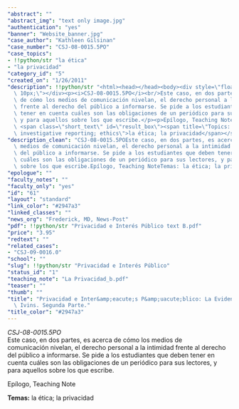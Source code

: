 ```yaml
---
"abstract": ""
"abstract_img": "text only image.jpg"
"authentication": "yes"
"banner": "Website_banner.jpg"
"case_author": "Kathleen Gilsinan"
"case_number": "CSJ-08-0015.5PO"
"case_topics":
- !!python/str "la ética"
- "la privacidad"
"category_id": "5"
"created_on": "1/26/2011"
"description": !!python/str "<html><head></head><body><div style=\"float: right; padding:\
  \ 10px;\"></div><p><i>CSJ-08-0015.5PO</i><br/>Este caso, en dos partes, es acerca\
  \ de cómo los medios de comunicación nivelan, el derecho personal a la intimidad\
  \ frente al derecho del público a informarse. Se pide a los estudiantes que deben\
  \ tener en cuenta cuáles son las obligaciones de un periódico para sus lectores,\
  \ y para aquellos sobre los que escribe.</p><p>Epílogo, Teaching Note</p><p><strong>Temas:</strong>\
  \ <span class=\"short_text\" id=\"result_box\"><span title=\"Topics: international;\
  \ investigative reporting; ethics\">la ética; la privacidad</span></span></p></body></html>"
"description_clean": "CSJ-08-0015.5POEste caso, en dos partes, es acerca de cómo los\
  \ medios de comunicación nivelan, el derecho personal a la intimidad frente al derecho\
  \ del público a informarse. Se pide a los estudiantes que deben tener en cuenta\
  \ cuáles son las obligaciones de un periódico para sus lectores, y para aquellos\
  \ sobre los que escribe.Epílogo, Teaching NoteTemas: la ética; la privacidad"
"epologue": ""
"faculty_notes": ""
"faculty_only": "yes"
"id": "61"
"layout": "standard"
"link_color": "#2947a3"
"linked_classes": ""
"news_org": "Frederick, MD, News-Post"
"pdf": !!python/str "Privacidad e Interés Público text B.pdf"
"price": "3.95"
"redtext": ""
"related_cases":
- "CSJ-09-0016.0"
"school": ""
"slug": !!python/str "Privacidad e Interés Público"
"status_id": "1"
"teaching_note": "La Privacidad_b.pdf"
"teaser": ""
"thumb": ""
"title": "Privacidad e Inter&amp;eacute;s P&amp;uacute;blico: La Evidencia Contra\
  \ Ivins. Segunda Parte."
"title_color": "#2947a3"
---
```

<html><head></head><body><div style="float: right; padding: 10px;"></div><p><i>CSJ-08-0015.5PO</i><br/>Este caso, en dos partes, es acerca de cómo los medios de comunicación nivelan, el derecho personal a la intimidad frente al derecho del público a informarse. Se pide a los estudiantes que deben tener en cuenta cuáles son las obligaciones de un periódico para sus lectores, y para aquellos sobre los que escribe.</p><p>Epílogo, Teaching Note</p><p><strong>Temas:</strong> <span class="short_text" id="result_box"><span title="Topics: international; investigative reporting; ethics">la ética; la privacidad</span></span></p></body></html>
